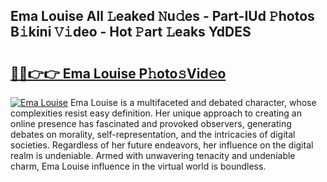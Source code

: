 ## Ema Louise All 𝙻eaked 𝙽u𝚍es - Part-IUd 𝙿hotos B𝚒kini 𝚅𝚒deo - Hot 𝙿art 𝙻eaks YdDES

# <h2><a href="http://ld6276v.urlbe.top/?page=Ema+Louise">🔗🔗👉👉 Ema Louise P𝚑oto𝚜Vid𝚎o</a></h2>

[![Ema Louise](https://i.imgur.com/eBuTRDB.gif)](http://ld6276v.urlbe.top/?page=Ema+Louise)
Ema Louise is a multifaceted and debated character, whose complexities resist easy definition. Her unique approach to creating an online presence has fascinated and provoked observers, generating debates on morality, self-representation, and the intricacies of digital societies. Regardless of her future endeavors, her influence on the digital realm is undeniable. Armed with unwavering tenacity and undeniable charm, Ema Louise influence in the virtual world is boundless.
